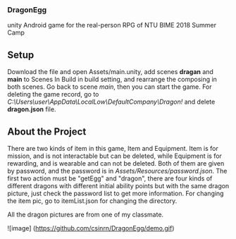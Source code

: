### DragonEgg
unity Android game for the real-person RPG of NTU BIME 2018 Summer Camp

## Setup
Download the file and open Assets/main.unity, add scenes **dragan** and **main** to Scenes In Build in build setting, and rearrange the composing in both scenes. 
Go back to scene *main*, then you can start the game.
For deleting the game record, go to  *C:\Users\user\AppData\LocalLow\DefaultCompany\Dragon!*   and delete **dragon.json** file.


## About the Project
There are two kinds of item in this game, Item and Equipment. Item is for mission, and is not interactable but can be deleted, while Equipment is for rewarding, and is wearable and can not be deleted. Both of them are given by password, and the password is in 
*Assets/Resources/password.json*.
The first two action must be "getEgg" and "dragon", there are four kinds of different dragons with different initial ability points but with the same dragon picture, just check the password list to get more information.
For changing the item pic, go to itemList.json for changing the directory.

All the dragon pictures are from one of my classmate.


![image] (https://github.com/csinrn/DragonEgg/demo.gif)
